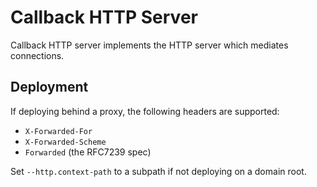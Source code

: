 # Callback HTTP Server

Callback HTTP server implements the HTTP server which mediates connections.

## Deployment

If deploying behind a proxy, the following headers are supported:

 * `X-Forwarded-For`
 * `X-Forwarded-Scheme`
 * `Forwarded` (the RFC7239 spec)
 
Set `--http.context-path` to a subpath if not deploying on a domain root.